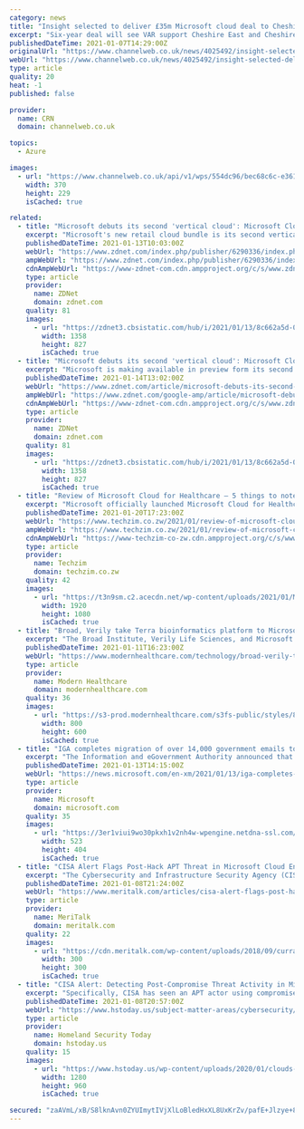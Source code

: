 ```yaml
---
category: news
title: "Insight selected to deliver £35m Microsoft cloud deal to Cheshire councils"
excerpt: "Six-year deal will see VAR support Cheshire East and Cheshire West & Chester Councils as they adopt Azure cloud services"
publishedDateTime: 2021-01-07T14:29:00Z
originalUrl: "https://www.channelweb.co.uk/news/4025492/insight-selected-deliver-gbp35m-microsoft-cloud-deal-cheshire-councils"
webUrl: "https://www.channelweb.co.uk/news/4025492/insight-selected-deliver-gbp35m-microsoft-cloud-deal-cheshire-councils"
type: article
quality: 20
heat: -1
published: false

provider:
  name: CRN
  domain: channelweb.co.uk

topics:
  - Azure

images:
  - url: "https://www.channelweb.co.uk/api/v1/wps/554dc96/bec68c6c-e361-4cd2-8ef8-9e07c90fe328/2/warrington-borough-council-s-new-set-up-370x229.jpg"
    width: 370
    height: 229
    isCached: true

related:
  - title: "Microsoft debuts its second 'vertical cloud': Microsoft Cloud for Retail"
    excerpt: "Microsoft's new retail cloud bundle is its second vertical cloud offering, following on the heels of the Microsoft Cloud for Healthcare."
    publishedDateTime: 2021-01-13T10:03:00Z
    webUrl: "https://www.zdnet.com/index.php/publisher/6290336/index.php/article/microsoft-debuts-its-second-vertical-cloud-microsoft-cloud-for-retail/"
    ampWebUrl: "https://www.zdnet.com/index.php/publisher/6290336/index.php/google-amp/article/microsoft-debuts-its-second-vertical-cloud-microsoft-cloud-for-retail/"
    cdnAmpWebUrl: "https://www-zdnet-com.cdn.ampproject.org/c/s/www.zdnet.com/index.php/publisher/6290336/index.php/google-amp/article/microsoft-debuts-its-second-vertical-cloud-microsoft-cloud-for-retail/"
    type: article
    provider:
      name: ZDNet
      domain: zdnet.com
    quality: 81
    images:
      - url: "https://zdnet3.cbsistatic.com/hub/i/2021/01/13/8c662a5d-0a0b-43ac-a49f-8bc047f78dd7/dynamics365commerceretailcloud.jpg"
        width: 1358
        height: 827
        isCached: true
  - title: "Microsoft debuts its second 'vertical cloud': Microsoft Cloud for Retail"
    excerpt: "Microsoft is making available in preview form its second vertical cloud offering: The Microsoft Cloud for Retail. The Cloud for Retail follows the Microsoft Cloud for Healthcare -- which bundled ..."
    publishedDateTime: 2021-01-14T13:02:00Z
    webUrl: "https://www.zdnet.com/article/microsoft-debuts-its-second-vertical-cloud-microsoft-cloud-for-retail/"
    ampWebUrl: "https://www.zdnet.com/google-amp/article/microsoft-debuts-its-second-vertical-cloud-microsoft-cloud-for-retail/"
    cdnAmpWebUrl: "https://www-zdnet-com.cdn.ampproject.org/c/s/www.zdnet.com/google-amp/article/microsoft-debuts-its-second-vertical-cloud-microsoft-cloud-for-retail/"
    type: article
    provider:
      name: ZDNet
      domain: zdnet.com
    quality: 81
    images:
      - url: "https://zdnet3.cbsistatic.com/hub/i/2021/01/13/8c662a5d-0a0b-43ac-a49f-8bc047f78dd7/dynamics365commerceretailcloud.jpg"
        width: 1358
        height: 827
        isCached: true
  - title: "Review of Microsoft Cloud for Healthcare – 5 things to note"
    excerpt: "Microsoft officially launched Microsoft Cloud for Healthcare in October 2020. This enterprise solution presents as an all-powerful Infinity Gauntlet, in which Microsoft has assembled its full ..."
    publishedDateTime: 2021-01-20T17:23:00Z
    webUrl: "https://www.techzim.co.zw/2021/01/review-of-microsoft-cloud-for-healthcare-5-things-to-note/"
    ampWebUrl: "https://www.techzim.co.zw/2021/01/review-of-microsoft-cloud-for-healthcare-5-things-to-note/amp/"
    cdnAmpWebUrl: "https://www-techzim-co-zw.cdn.ampproject.org/c/s/www.techzim.co.zw/2021/01/review-of-microsoft-cloud-for-healthcare-5-things-to-note/amp/"
    type: article
    provider:
      name: Techzim
      domain: techzim.co.zw
    quality: 42
    images:
      - url: "https://t3n9sm.c2.acecdn.net/wp-content/uploads/2021/01/Microsoft-Cloud-for-Healthcare.jpg"
        width: 1920
        height: 1080
        isCached: true
  - title: "Broad, Verily take Terra bioinformatics platform to Microsoft Azure cloud"
    excerpt: "The Broad Institute, Verily Life Sciences, and Microsoft on Monday announced a strategic partnership to extend the Terra bioinformatics analysis platform to the Microsoft Azure cloud. The cloud-based Terra platform was codeveloped by the Broad and Google sibling Verily Life Sciences."
    publishedDateTime: 2021-01-11T16:23:00Z
    webUrl: "https://www.modernhealthcare.com/technology/broad-verily-take-terra-bioinformatics-platform-microsoft-azure-cloud"
    type: article
    provider:
      name: Modern Healthcare
      domain: modernhealthcare.com
    quality: 36
    images:
      - url: "https://s3-prod.modernhealthcare.com/s3fs-public/styles/800x600/public/clouds-5395398_1280_i.jpg"
        width: 800
        height: 600
        isCached: true
  - title: "IGA completes migration of over 14,000 government emails to the Microsoft cloud"
    excerpt: "The Information and eGovernment Authority announced that it has completed the process of transferring more than 14,000 government e-mails to Microsoft’s cloud. The move was achieved in partnership with Microsoft and in coordination with government agencies and institutions,"
    publishedDateTime: 2021-01-13T14:15:00Z
    webUrl: "https://news.microsoft.com/en-xm/2021/01/13/iga-completes-migration-of-over-14000-government-emails-to-the-microsoft-cloud/"
    type: article
    provider:
      name: Microsoft
      domain: microsoft.com
    quality: 35
    images:
      - url: "https://3er1viui9wo30pkxh1v2nh4w-wpengine.netdna-ssl.com/wp-content/uploads/prod/sites/133/2021/01/Mr.-Mohamed-Ali-Al-Qaed-1.jpg"
        width: 523
        height: 404
        isCached: true
  - title: "CISA Alert Flags Post-Hack APT Threat in Microsoft Cloud Environment"
    excerpt: "The Cybersecurity and Infrastructure Security Agency (CISA) late Friday issued a new alert – stemming from the Russian hack of SolarWinds Orion products – in which CISA warns it has uncovered evidence of post-hack advanced persistent threat (APT) activity in the cloud environment."
    publishedDateTime: 2021-01-08T21:24:00Z
    webUrl: "https://www.meritalk.com/articles/cisa-alert-flags-post-hack-apt-threat-in-microsoft-cloud-environment/"
    type: article
    provider:
      name: MeriTalk
      domain: meritalk.com
    quality: 22
    images:
      - url: "https://cdn.meritalk.com/wp-content/uploads/2018/09/curran.jpg"
        width: 300
        height: 300
        isCached: true
  - title: "CISA Alert: Detecting Post-Compromise Threat Activity in Microsoft Cloud Environments"
    excerpt: "Specifically, CISA has seen an APT actor using compromised applications in a victim’s Microsoft 365 (M365)/Azure environment. CISA has also seen this APT actor utilizing additional credentials and Application Programming Interface (API) access to cloud ..."
    publishedDateTime: 2021-01-08T20:57:00Z
    webUrl: "https://www.hstoday.us/subject-matter-areas/cybersecurity/cisa-alert-detecting-post-compromise-threat-activity-in-microsoft-cloud-environments/"
    type: article
    provider:
      name: Homeland Security Today
      domain: hstoday.us
    quality: 15
    images:
      - url: "https://www.hstoday.us/wp-content/uploads/2020/01/clouds-4345883_1280.jpg"
        width: 1280
        height: 960
        isCached: true

secured: "zaAVmL/xB/S8lknAvn0ZYUImytIVjXlLoBledHxXL8UxKrZv/pafE+Jlzye+81vmzsZI7B9pHK2SI2ijyWgXRtVyZ9Tm8VL9CDuIZiOrtRx4w9bZ8UM9kUTi8OurS5zrb+5yKsjW9MJs4aGfEM/GG7CKGxNamO6OtlZ22R2s7gqTL54XjUyDdNCZXMhNiPqHGsxUGrdzbCuA+U1qCkKyRbgRfDqkTB0AVfez7rn2MvfmX2rCyCXoct2C96V6K+c8c/JXzC1p8AJCQcVQBWG4R3ESSuYf++M2dgMkO7lIQnzbV8oP7fLouC8z5llwYltDMjEhvLvJIdo+ZStTwLFFpk+X0SVaT0ZH3JnMbheMPTc=;ffZ/1g6mghv+8R45REvTig=="
---
```


